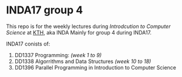 # INDA17 group 4
This repo is for the weekly lectures during *Introdcution to Computer Science* at [KTH](https://www.kth.se/), aka INDA Mainly for group 4 during INDA17. 

INDA17 conists of:
1. DD1337 Programming: *(week 1 to 9)*
2. DD1338 Algorrithms and Data Structures *(week 10 to 18)*
3. DD1396 Parallel Programming in Introduction to Computer Science
